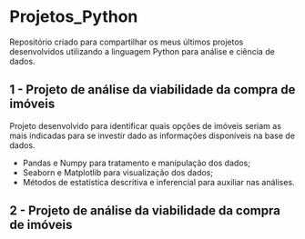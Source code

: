 # Projetos_Python

Repositório criado para compartilhar os meus últimos projetos desenvolvidos utilizando a linguagem Python para análise e ciência de dados.

## 1 - Projeto de análise da viabilidade da compra de imóveis

  Projeto desenvolvido para identificar quais opções de imóveis seriam as mais indicadas para se investir dado as informações disponíveis na base de dados.
  * Pandas e Numpy para tratamento e manipulação dos dados;
  * Seaborn e Matplotlib para visualização dos dados;
  * Métodos de estatística descritiva e inferencial para auxiliar nas análises.
  

## 2 - Projeto de análise da viabilidade da compra de imóveis
